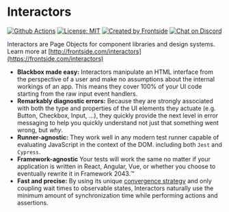 # Interactors

[![Github Actions](https://github.com/thefrontside/interactors/actions/workflows/test.yml/badge.svg)](https://github.com/thefrontside/interactors/actions/workflows/test.yml)
[![License: MIT](https://img.shields.io/badge/License-MIT-yellow.svg)](https://opensource.org/licenses/MIT)
[![Created by Frontside](https://img.shields.io/badge/created%20by-frontside-26abe8.svg)](https://frontside.com)
[![Chat on Discord](https://img.shields.io/discord/700803887132704931?Label=Discord)](https://discord.gg/mv4uxxcAKd)

Interactors are Page Objects for component libraries and design systems. Learn more at [http://frontside.com/interactors](https://frontside.com/interactors)

* **Blackbox made easy:** Interactors manipulate an HTML interface from the perspective of a user and make no assumptions about the internal workings of an app. This means they cover 100% of your UI code starting from the raw input event handlers.
* **Remarkably diagnostic errors:** Because they are strongly associated with both the type and properties of the UI elements they actuate (e.g. Button, Checkbox, Input, ...), they quickly provide the next level in error messaging to help you quickly understand not just that something went wrong, but _why_.
* **Runner-agnostic:** They work well in any modern test runner capable of evaluating JavaScript in the context of the DOM. including both `Jest` and `Cypress`.
* **Framework-agnostic** Your tests will work the same no matter if your application is written in React, Angular, Vue, or whether you choose to eventually rewrite it in Framework 2043.™
* **Fast and precise:** By using its unique [convergence strategy](https://frontside.com/blog/2020-07-16-the-lesson-of-bigtest-interactors/#the-convergence-strategy) and only coupling wait times to observable states, Interactors naturally use the minimum amount of synchronization time while performing actions and assertions.
